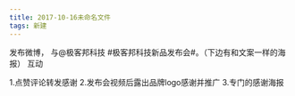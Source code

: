 ```yaml
---
title: 2017-10-16未命名文件 
tags: 新建
---
```

发布微博，
与@极客邦科技 #极客邦科技新品发布会#。（下边有和文案一样的海报）
互动


1.点赞评论转发感谢
2.发布会视频后露出品牌logo感谢并推广
3.专门的感谢海报